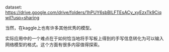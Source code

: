 dataset: https://drive.google.com/drive/folders/1hPUY6sbBlLFTEsACy_xyEzxTk9Ciqwil?usp=sharing

当然，在kaggle上也有许多其他优秀的模型。

实际应用中的一个难点在于如何恰当地将手写板上得到的手写信息转化为可以输入网络模型的格式。这个方面有很多内容值得探索。
